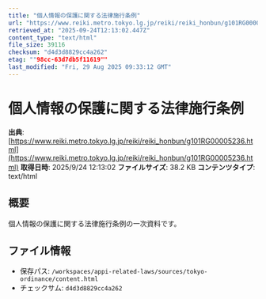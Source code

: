 ```yaml
---
title: "個人情報の保護に関する法律施行条例"
url: "https://www.reiki.metro.tokyo.lg.jp/reiki/reiki_honbun/g101RG00005236.html"
retrieved_at: "2025-09-24T12:13:02.447Z"
content_type: "text/html"
file_size: 39116
checksum: "d4d3d8829cc4a262"
etag: ""98cc-63d7db5f11619""
last_modified: "Fri, 29 Aug 2025 09:33:12 GMT"
---
```


# 個人情報の保護に関する法律施行条例

**出典**: [https://www.reiki.metro.tokyo.lg.jp/reiki/reiki_honbun/g101RG00005236.html](https://www.reiki.metro.tokyo.lg.jp/reiki/reiki_honbun/g101RG00005236.html)
**取得日時**: 2025/9/24 12:13:02
**ファイルサイズ**: 38.2 KB
**コンテンツタイプ**: text/html

## 概要
個人情報の保護に関する法律施行条例の一次資料です。

## ファイル情報
- 保存パス: `/workspaces/appi-related-laws/sources/tokyo-ordinance/content.html`
- チェックサム: `d4d3d8829cc4a262`
